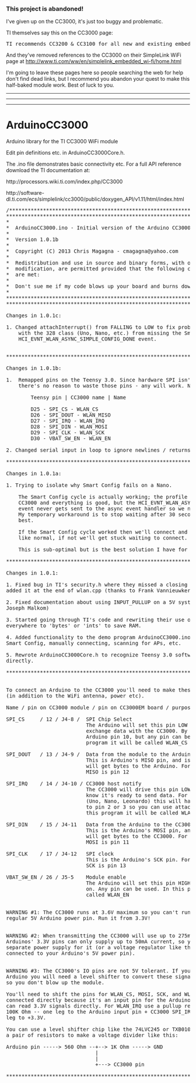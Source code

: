 <h3>This project is abandoned!</h3>

<p>
I've given up on the CC3000, it's just too buggy and problematic.
</p>


<p>TI themselves say this on the CC3000 page:</p>

<pre>
TI recommends CC3200 & CC3100 for all new and existing embedded Wi-Fi & Internet of Things applications.
</pre>

<p>And they've removed references to the CC3000 on their SimpleLink WiFi page at
<a href="http://www.ti.com/ww/en/simplelink_embedded_wi-fi/home.html">http://www.ti.com/ww/en/simplelink_embedded_wi-fi/home.html</a>
</p>

<p>
I'm going to leave these pages here so people searching the web for help don't find dead links,
but I recommend you abandon your quest to make this half-baked module work. Best of luck to you.
</p>

<hr/>
<hr/>
<hr/>


















ArduinoCC3000
=============

<p>Arduino library for the TI CC3000 WiFi module</p>

<p>Edit pin definitions etc. in ArduinoCC3000Core.h.</p>

<p>The .ino file demonstrates basic connectivity etc. For a full API
reference download the TI documentation at:</p>

<p>http://processors.wiki.ti.com/index.php/CC3000</p>

<p>http://software-dl.ti.com/ecs/simplelink/cc3000/public/doxygen_API/v1.11/html/index.html</p>

<pre>
/***************************************************************************
****************************************************************************
*
*  ArduinoCC3000.ino - Initial version of the Arduino CC3000 library.
*
*  Version 1.0.1b
* 
*  Copyright (C) 2013 Chris Magagna - cmagagna@yahoo.com
*
*  Redistribution and use in source and binary forms, with or without
*  modification, are permitted provided that the following conditions
*  are met:
*
*  Don't sue me if my code blows up your board and burns down your house
*
****************************************************************************
****************************************************************************

Changes in 1.0.1c:

1. Changed attachInterrupt() from FALLING to LOW to fix problem
	with the 328 class (Uno, Nano, etc.) from missing the Smart Config
	HCI_EVNT_WLAN_ASYNC_SIMPLE_CONFIG_DONE event.


****************************************************************************

Changes in 1.0.1b:

1.	Remapped pins on the Teensy 3.0. Since hardware SPI isn't working
	there's no reason to waste those pins - any will work. New mapping:
	
		Teensy pin | CC3000 name | Name 
		
		D25 - SPI_CS - WLAN_CS
		D26 - SPI_DOUT - WLAN_MISO
		D27 - SPI_IRQ - WLAN_IRQ
		D28 - SPI_DIN - WLAN_MOSI
		D29 - SPI_CLK - WLAN_SCK
		D30 - VBAT_SW_EN - WLAN_EN
		
2. Changed serial input in loop to ignore newlines / returns

****************************************************************************

Changes in 1.0.1a:

1. Trying to isolate why Smart Config fails on a Nano.

	The Smart Config cycle is actually working; the profile gets saved to the
	CC3000 and everything is good, but the HCI_EVNT_WLAN_ASYNC_SIMPLE_CONFIG_DONE
	event never gets sent to the async event handler so we never know it's done.
	My temporary workaround is to stop waiting after 30 seconds and hope for the
	best.

	If the Smart Config cycle worked then we'll connect and get an IP address
	like normal, if not we'll get stuck waiting to connect.

	This is sub-optimal but is the best solution I have for now.

****************************************************************************

Changes in 1.0.1:

1. Fixed bug in TI's security.h where they missed a closing "}" so I had 
added it at the end of wlan.cpp (thanks to Frank Vannieuwkerke and alvarolb)

2. Fixed documentation about using INPUT_PULLUP on a 5V system (thanks to
Joseph Malkom)

3. Started going through TI's code and rewriting their use of 'longs' 
everywhere to 'bytes' or 'ints' to save RAM.

4. Added functionality to the demo program ArduinoCC3000.ino to demonstrate
Smart Config, manually connecting, scanning for APs, etc.

5. Rewrote ArduinoCC3000Core.h to recognize Teensy 3.0 software SPI 
directly.

****************************************************************************


To connect an Arduino to the CC3000 you'll need to make these 6 connections
(in addition to the WiFi antenna, power etc).

Name / pin on CC3000 module / pin on CC3000EM board / purpose

SPI_CS     / 12 / J4-8 /  SPI Chip Select
                          The Arduino will set this pin LOW when it wants to 
                          exchange data with the CC3000. By convention this is
                          Arduino pin 10, but any pin can be used. In this
                          program it will be called WLAN_CS

SPI_DOUT   / 13 / J4-9 /  Data from the module to the Arduino
                          This is Arduino's MISO pin, and is how the CC3000
                          will get bytes to the Arduino. For most Arduinos
                          MISO is pin 12

SPI_IRQ    / 14 / J4-10 / CC3000 host notify
                          The CC3000 will drive this pin LOW to let the Arduino
                          know it's ready to send data. For a regular Arduino
                          (Uno, Nano, Leonardo) this will have to be connected
                          to pin 2 or 3 so you can use attachInterrupt(). In
                          this program it will be called WLAN_IRQ

SPI_DIN    / 15 / J4-11   Data from the Arduino to the CC3000
                          This is the Arduino's MOSI pin, and is how the Arduino
                          will get bytes to the CC3000. For most Arduinos
                          MOSI is pin 11

SPI_CLK    / 17 / J4-12   SPI clock
                          This is the Arduino's SCK pin. For most Arduinos
                          SCK is pin 13

VBAT_SW_EN / 26 / J5-5    Module enable
                          The Arduino will set this pin HIGH to turn the CC3000
                          on. Any pin can be used. In this program it will be
                          called WLAN_EN
                          
                          
WARNING #1: The CC3000 runs at 3.6V maximum so you can't run it from your
regular 5V Arduino power pin. Run it from 3.3V!


WARNING #2: When transmitting the CC3000 will use up to 275mA current. Most
Arduinos' 3.3V pins can only supply up to 50mA current, so you'll need a 
separate power supply for it (or a voltage regulator like the LD1117V33
connected to your Arduino's 5V power pin).


WARNING #3: The CC3000's IO pins are not 5V tolerant. If you're using a 5V
Arduino you will need a level shifter to convert these signals to 3.3V
so you don't blow up the module. 

You'll need to shift the pins for WLAN_CS, MOSI, SCK, and WLAN_EN. MISO can be
connected directly because it's an input pin for the Arduino and the Arduino
can read 3.3V signals directly. For WLAN_IRQ use a pullup resistor of 10K to
100K Ohm -- one leg to the Arduino input pin + CC3000 SPI_IRQ pin, the other
leg to +3.3V.

You can use a level shifter chip like the 74LVC245 or TXB0104 or you can use
a pair of resistors to make a voltage divider like this:

Arduino pin -----> 560 Ohm --+--> 1K Ohm -----> GND
                             |
                             |
                             +---> CC3000 pin

****************************************************************************/
</pre>
